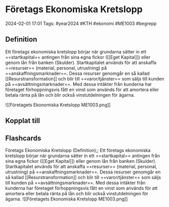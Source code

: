 # Företags Ekonomiska Kretslopp

2024-02-01 17:01
Tags: #year2024 #KTH #ekonomi #ME1003  #begrepp

## Definition

Ett företags ekonomiska kretslopp börjar när grundarna sätter in ett ==startkapital== antingen från sina egna fickor ([[Eget Kapital]]) eller genom lån från banken (Skulder). Startkapitalet används för att anskaffa ==resurser== (material, personal, utrustning) på ==anskaffningsmarknader==. Dessa resurser genomgår en så kallad [[Resurstransformation]] och blir till ==varor/tjänster== som säljs till kunden på ==avsättningsmarknader==. Med dessa intäkter från kunderna har företaget förhoppningsvis fått en vinst som används för att amortera eller betala ränta på lån och blir också vinstutdelningen för ägarna.

![[Företagets Ekonomiska Kretslopp ME1003.png]]

## Kopplat till

## Flashcards

Företags Ekonomiska Kretslopp (Definition);; Ett företags ekonomiska kretslopp börjar när grundarna sätter in ett ==startkapital== antingen från sina egna fickor ([[Eget Kapital]]) eller genom lån från banken (Skulder). Startkapitalet används för att anskaffa ==resurser== (material, personal, utrustning) på ==anskaffningsmarknader==. Dessa resurser genomgår en så kallad [[Resurstransformation]] och blir till ==varor/tjänster== som säljs till kunden på ==avsättningsmarknader==. Med dessa intäkter från kunderna har företaget förhoppningsvis fått en vinst som används för att amortera eller betala ränta på lån och blir också vinstutdelningen för ägarna. ![[Företagets Ekonomiska Kretslopp ME1003.png]]
<!--SR:!2024-02-06,4,270-->
